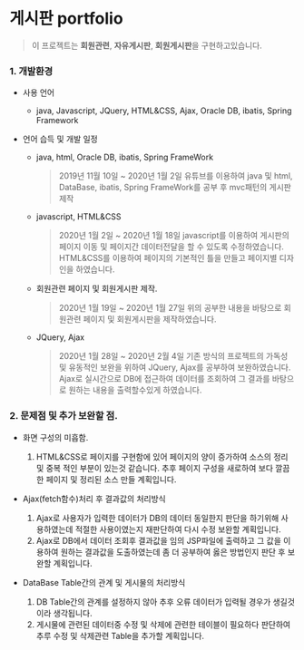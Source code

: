 # 게시판 portfolio
> 이 프로젝트는 **회원관련**, **자유게시판**, **회원게시판**을 구현하고있습니다.

### 1. 개발환경

* 사용 언어
	* java, Javascript, JQuery, HTML&CSS, Ajax, Oracle DB, ibatis, Spring Framework

* 언어 습득 및 개발 일정
	* java, html, Oracle DB, ibatis, Spring FrameWork
		>2019년 11월 10일 ~ 2020년 1월 2일
		> 유튜브를 이용하여 java 및 html, DataBase, ibatis, Spring FrameWork를 공부 후 mvc패턴의 게시판 제작
	* javascript, HTML&CSS
		>2020년 1월 2일 ~ 2020년 1월 18일
		>javascript를 이용하여 게시판의 페이지 이동 및 페이지간 데이터전달을 할 수 있도록 수정하였습니다.
		>HTML&CSS를 이용하여 페이지의 기본적인 틀을 만들고 페이지별 디자인을 하였습니다.

	* 회원관련 페이지 및 회원게시판 제작.
		>2020년 1월 19일 ~ 2020년 1월 27일
		>위의 공부한 내용을 바탕으로 회원관련 페이지 및 회원게시판을 제작하였습니다.

	* JQuery, Ajax
		>2020년 1월 28일 ~ 2020년 2월 4일
		> 기존 방식의 프로젝트의 가독성 및 유동적인 보완을 위하여 JQuery, Ajax를 공부하여 보완하였습니다.
		> Ajax로 실시간으로 DB에 접근하여 데이터를 조회하여 그 결과를 바탕으로 원하는 내용을 출력할수있게 하였습니다.

### 2. 문제점 및 추가 보완할 점.
* 화면 구성의 미흡함.
	1. HTML&CSS로 페이지를 구현함에 있어 페이지의 양이 증가하여 소스의 정리 및 중복 적인 부분이 있는것 같습니다. 추후 페이지 구성을 새로하여 보다 깔끔한 페이지 및 정리된 소스 만들 계획입니다.


*	Ajax(fetch함수)처리 후 결과값의 처리방식	
	1. Ajax로 사용자가 입력한 데이터가 DB의 데이터 동일한지 판단을 하기위해 사용하였는데 적절한 사용이였는지 재판단하여 다시 수정 보완할 계획입니다.
	2. Ajax로 DB에서 데이터 조회후 결과값을 임의 JSP파일에 출력하고 그 값을 이용하여 원하는 결과값을 도출하였는데 좀 더 공부하여 옳은 방법인지 판단 후 보완할 계획입니다.

* DataBase Table간의 관계 및 게시물의 처리방식
	1. DB Table간의 관계를 설정하지 않아 추후 오류 데이터가 입력될 경우가 생길것이라 생각됩니다. 
	2. 게시물에 관련된 데이터중 수정 및 삭제에 관련한 테이블이 필요하다 판단하여 추루 수정 및 삭제관련 Table을 추가할 계획입니다.
